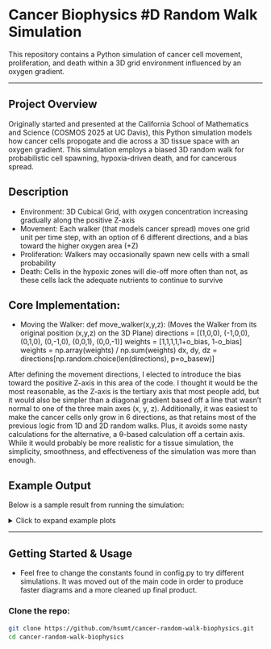 # Cancer Biophysics #D Random Walk Simulation

This repository contains a Python simulation of cancer cell movement, proliferation, and death within a 3D grid environment influenced by an oxygen gradient.

---

## Project Overview
Originally started and presented at the California School of Mathematics and Science (COSMOS 2025 at UC Davis), this Python simulation models how cancer cells propogate and die across a 3D tissue space with an oxygen gradient. This simulation employs a biased 3D random walk for probabilistic cell spawning, hypoxia-driven death, and for cancerous spread.

## Description
- Environment: 3D Cubical Grid, with oxygen concentration increasing gradually along the positive Z-axis
- Movement: Each walker (that models cancer spread) moves one grid unit per time step, with an option of 6 different directions, and a bias toward the higher oxygen area (+Z)
- Proliferation: Walkers may occasionally spawn new cells with a small probability
- Death: Cells in the hypoxic zones will die-off more often than not, as these cells lack the adequate nutrients to continue to survive

## Core Implementation:
- Moving the Walker:
def move_walker(x,y,z):
	(Moves the Walker from its original position (x,y,z) on the 3D Plane)
	directions = [(1,0,0), (-1,0,0), (0,1,0), (0,-1,0), (0,0,1), (0,0,-1)]
	weights = [1,1,1,1,1+o_bias, 1-o_bias]
	weights = np.array(weights) / np.sum(weights)
	dx, dy, dz = directions[np.random.choice(len(directions), p=o_basew)]

After defining the movement directions, I elected to introduce the bias toward the positive Z-axis in this area of the code. I thought it would be the most reasonable, as the Z-axis is the tertiary axis that most people add, but it would also be simpler than a diagonal gradient based off a line that wasn’t normal to one of the three main axes (x, y, z).
Additionally, it was easiest to make the cancer cells only grow in 6 directions, as that retains most of the previous logic from 1D and 2D random walks. Plus, it avoids some nasty calculations for the alternative, a θ-based calculation off a certain axis.  While it would probably be more realistic for a tissue simulation, the simplicity, smoothness, and effectiveness of the simulation was more than enough.


##  Example Output  
Below is a sample result from running the simulation:

<details>
  <summary>Click to expand example plots</summary>

  ![3D Tumor Spread](results/graph.png)  
  ![Walker Counts](results/walkercount.png)  
  ![Cancer Cells](results/cellcount.png)  
  ![Z Distribution](results/distribution.png)  

</details>

---

##  Getting Started & Usage
- Feel free to change the constants found in config.py to try different simulations. It was moved out of the main code in order to produce faster diagrams and a more cleaned up final product.
###  Clone the repo:
```bash
git clone https://github.com/hsumt/cancer-random-walk-biophysics.git
cd cancer-random-walk-biophysics
